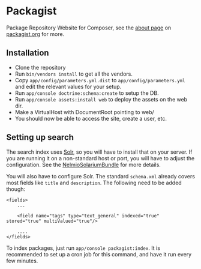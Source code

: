 Packagist
=========

Package Repository Website for Composer, see the [about page](http://packagist.org/about) on [packagist.org](http://packagist.org/) for more.

Installation
------------

- Clone the repository
- Run `bin/vendors install` to get all the vendors.
- Copy `app/config/parameters.yml.dist` to `app/config/parameters.yml` and edit the relevant values for your setup.
- Run `app/console doctrine:schema:create` to setup the DB.
- Run `app/console assets:install web` to deploy the assets on the web dir.
- Make a VirtualHost with DocumentRoot pointing to web/
- You should now be able to access the site, create a user, etc.

Setting up search
-----------------

The search index uses [Solr](http://lucene.apache.org/solr/), so you will have to install that on your server.
If you are running it on a non-standard host or port, you will have to adjust the configuration. See the
[NelmioSolariumBundle](https://github.com/nelmio/NelmioSolariumBundle) for more details.

You will also have to configure Solr. The standard `schema.xml` already covers most fields like `title` and
`description`. The following need to be added though:

    <fields>
        ...

        <field name="tags" type="text_general" indexed="true" stored="true" multiValued="true"/>

        ....
    </fields>

To index packages, just run `app/console packagist:index`. It is recommended to set up a cron job for
this command, and have it run every few minutes.

